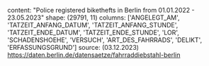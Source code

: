 content: "Police registered bikethefts in Berlin from 01.01.2022 - 23.05.2023"
shape: (29791, 11)
columns: ['ANGELEGT_AM', 'TATZEIT_ANFANG_DATUM', 'TATZEIT_ANFANG_STUNDE',
	       'TATZEIT_ENDE_DATUM', 'TATZEIT_ENDE_STUNDE', 'LOR', 'SCHADENSHOEHE',
	       'VERSUCH', 'ART_DES_FAHRRADS', 'DELIKT', 'ERFASSUNGSGRUND']
source: (03.12.2023) https://daten.berlin.de/datensaetze/fahrraddiebstahl-berlin
